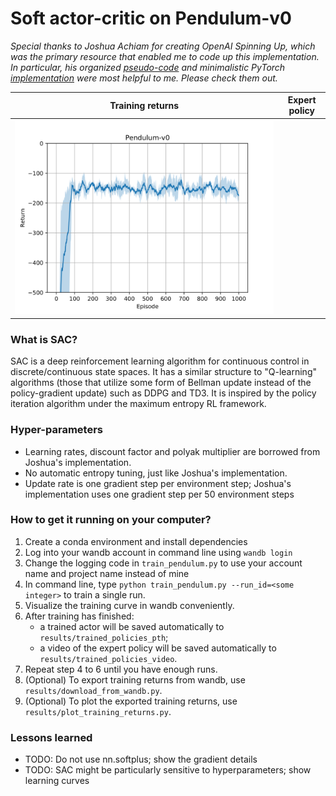 # Soft actor-critic on Pendulum-v0

*Special thanks to Joshua Achiam for creating OpenAI Spinning Up, which was the primary resource that enabled me to code up this implementation. In particular, his organized [pseudo-code](https://spinningup.openai.com/en/latest/algorithms/sac.html#pseudocode) and minimalistic PyTorch [implementation](https://github.com/openai/spinningup/tree/master/spinup/algos/pytorch/sac) were most helpful to me. Please check them out.*

Training returns             |  Expert policy
:-------------------------:|:-------------------------:
![](/results/training_returns_svg/Pendulum-v0.svg)  |  

### What is SAC?

SAC is a deep reinforcement learning algorithm for continuous control in discrete/continuous state spaces. It has a similar structure to "Q-learning" algorithms (those that utilize some form of Bellman update instead of the policy-gradient update) such as DDPG and TD3. It is inspired by the policy iteration algorithm under the maximum entropy RL framework. 

### Hyper-parameters

- Learning rates, discount factor and polyak multiplier are borrowed from Joshua's implementation.
- No automatic entropy tuning, just like Joshua's implementation.
- Update rate is one gradient step per environment step; Joshua's implementation uses one gradient step per 50 environment steps

### How to get it running on your computer?

1. Create a conda environment and install dependencies
2. Log into your wandb account in command line using `wandb login`
3. Change the logging code in `train_pendulum.py` to use your account name and project name instead of mine
4. In command line, type `python train_pendulum.py --run_id=<some integer>` to train a single run.
5. Visualize the training curve in wandb conveniently.
6. After training has finished:
    - a trained actor will be saved automatically to `results/trained_policies_pth`;
    - a video of the expert policy will be saved automatically to `results/trained_policies_video`.
7. Repeat step 4 to 6 until you have enough runs.
8. (Optional) To export training returns from wandb, use `results/download_from_wandb.py`.
9. (Optional) To plot the exported training returns, use `results/plot_training_returns.py`.

### Lessons learned

- TODO: Do not use nn.softplus; show the gradient details
- TODO: SAC might be particularly sensitive to hyperparameters; show learning curves
